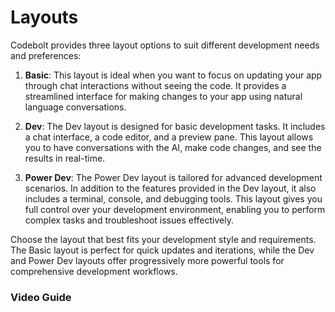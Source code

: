 # Layouts

Codebolt provides three layout options to suit different development needs and preferences:

1. **Basic**: This layout is ideal when you want to focus on updating your app through chat interactions without seeing the code. It provides a streamlined interface for making changes to your app using natural language conversations.

2. **Dev**: The Dev layout is designed for basic development tasks. It includes a chat interface, a code editor, and a preview pane. This layout allows you to have conversations with the AI, make code changes, and see the results in real-time.

3. **Power Dev**: The Power Dev layout is tailored for advanced development scenarios. In addition to the features provided in the Dev layout, it also includes a terminal, console, and debugging tools. This layout gives you full control over your development environment, enabling you to perform complex tasks and troubleshoot issues effectively.

Choose the layout that best fits your development style and requirements. The Basic layout is perfect for quick updates and iterations, while the Dev and Power Dev layouts offer progressively more powerful tools for comprehensive development workflows.


### Video Guide